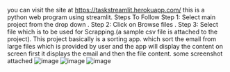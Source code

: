 you can visit the site at https://taskstreamlit.herokuapp.com/
this is a python web program using streamlit.
Steps To Follow
Step 1: Select main project from the drop down .
Step 2: Click on Browse files .
Step 3: Select file which is to be used for Scrapping.(a sample csv file is attached to the project).
This project basically is a sorting app. which sort the email from large files which is provided by user and the 
app will display the content on screen first it displays the email and then the file content.
some screenshot attached
![image](https://user-images.githubusercontent.com/83307176/181996428-88e65d6e-e68d-46ba-821d-b298933e8900.png)
![image](https://user-images.githubusercontent.com/83307176/181996433-97aef977-4be2-4c2e-bc6a-61fe78eee1e0.png)
![image](https://user-images.githubusercontent.com/83307176/181996462-3b409f75-d088-4b35-8794-4bff663cf042.png)
